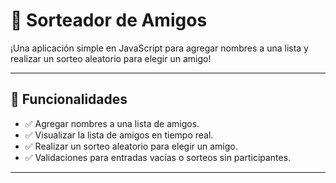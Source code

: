 # 🎉 Sorteador de Amigos

¡Una aplicación simple en JavaScript para agregar nombres a una lista y realizar un sorteo aleatorio para elegir un amigo! 

---

## 🚀 Funcionalidades

- ✅ Agregar nombres a una lista de amigos.
- ✅ Visualizar la lista de amigos en tiempo real.
- ✅ Realizar un sorteo aleatorio para elegir un amigo.
- ✅ Validaciones para entradas vacías o sorteos sin participantes.

---
